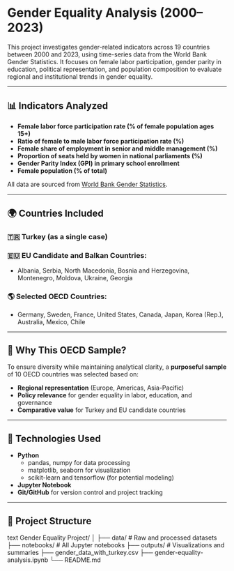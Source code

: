 
# Gender Equality Analysis (2000–2023)

This project investigates gender-related indicators across 19 countries between 2000 and 2023, using time-series data from the World Bank Gender Statistics. It focuses on female labor participation, gender parity in education, political representation, and population composition to evaluate regional and institutional trends in gender equality.

---

## 📊 Indicators Analyzed

- **Female labor force participation rate (% of female population ages 15+)**
- **Ratio of female to male labor force participation rate (%)**
- **Female share of employment in senior and middle management (%)**
- **Proportion of seats held by women in national parliaments (%)**
- **Gender Parity Index (GPI) in primary school enrollment**
- **Female population (% of total)**

All data are sourced from [World Bank Gender Statistics](https://databank.worldbank.org/source/gender-statistics).

---

## 🌍 Countries Included

### 🇹🇷 Turkey (as a single case)

### 🇪🇺 EU Candidate and Balkan Countries:
- Albania, Serbia, North Macedonia, Bosnia and Herzegovina, Montenegro, Moldova, Ukraine, Georgia

### 🌎 Selected OECD Countries:
- Germany, Sweden, France, United States, Canada, Japan, Korea (Rep.), Australia, Mexico, Chile

---

## 🎯 Why This OECD Sample?

To ensure diversity while maintaining analytical clarity, a **purposeful sample** of 10 OECD countries was selected based on:

- **Regional representation** (Europe, Americas, Asia-Pacific)
- **Policy relevance** for gender equality in labor, education, and governance
- **Comparative value** for Turkey and EU candidate countries

---

## 🧪 Technologies Used

- **Python**
  - pandas, numpy for data processing
  - matplotlib, seaborn for visualization
  - scikit-learn and tensorflow (for potential modeling)
- **Jupyter Notebook**
- **Git/GitHub** for version control and project tracking

---

## 📂 Project Structure

text
Gender Equality Project/
│
├── data/                   # Raw and processed datasets
├── notebooks/              # All Jupyter notebooks
├── outputs/                # Visualizations and summaries
├── gender_data_with_turkey.csv
├── gender-equality-analysis.ipynb
└── README.md
